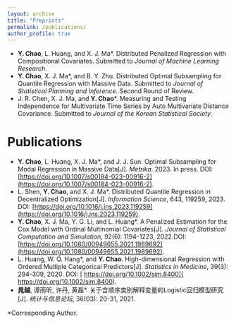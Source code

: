 ```yaml
---
layout: archive
title: "Preprints"
permalink: /publications/
author_profile: true
---
```

- **Y. Chao**, L. Huang, and X. J. Ma\*. Distributed Penalized Regression with Compositional Covariates. Submitted to _Journal of Machine Learning Research_. 
- **Y. Chao**, X. J. Ma\*, and B. Y. Zhu. Distributed Optimal Subsampling for Quantile Regression with Massive Data. Submitted to _Journal of Statistical Planning and Inference_. Second Round of Review.
- J. R. Chen, X. J. Ma, and **Y. Chao**\*. Measuring and Testing Independence for Multivariate Time Series by Auto Multivariate Distance Covariance. Submitted to _Journal of the Korean Statistical Society_.

Publications
======
- **Y. Chao**, L. Huang, X. J. Ma\*, and J. J. Sun. Optimal Subsampling for Modal Regression in Massive Data[J]. _Metrika_. 2023. In press. DOI: [https://doi.org/10.1007/s00184-023-00916-2](https://doi.org/10.1007/s00184-023-00916-2).
- L. Shen, **Y. Chao**, and X. J. Ma\*. Distributed Quantile Regression in Decentralized Optimization[J]. *Information Science*, 643, 119259, 2023. DOI: [https://doi.org/10.1016/j.ins.2023.119259](https://doi.org/10.1016/j.ins.2023.119259). 
- **Y. Chao**, X. J. Ma, Y. G. Li, and L. Huang\*. A Penalized Estimation for the Cox Model with Ordinal Multinomial Covariates[J]. *Journal of Statistical Computation and Simulation*, 92(6): 1194-1223, 2022.DOI: [https://doi.org/10.1080/00949655.2021.1989692](https://doi.org/10.1080/00949655.2021.1989692).
- L. Huang, W. Q. Hang\*, and **Y. Chao**. High-dimensional Regression with Ordered Multiple Categorical Predictors[J]. *Statistics in Medicine*, 39(3): 294-309, 2020. DOI: [ https://doi.org/10.1002/sim.8400]( https://doi.org/10.1002/sim.8400).
- **晁越**, 谭雨昕, 许丹, 黄磊\*. 关于含顺序类别解释变量的Logistic回归模型研究[J]. *统计与信息论坛*, 36(03): 20-31, 2021. 


\*Corresponding Author.
   

